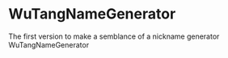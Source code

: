 # WuTangNameGenerator
The first version to make a semblance of a nickname generator WuTangNameGenerator
